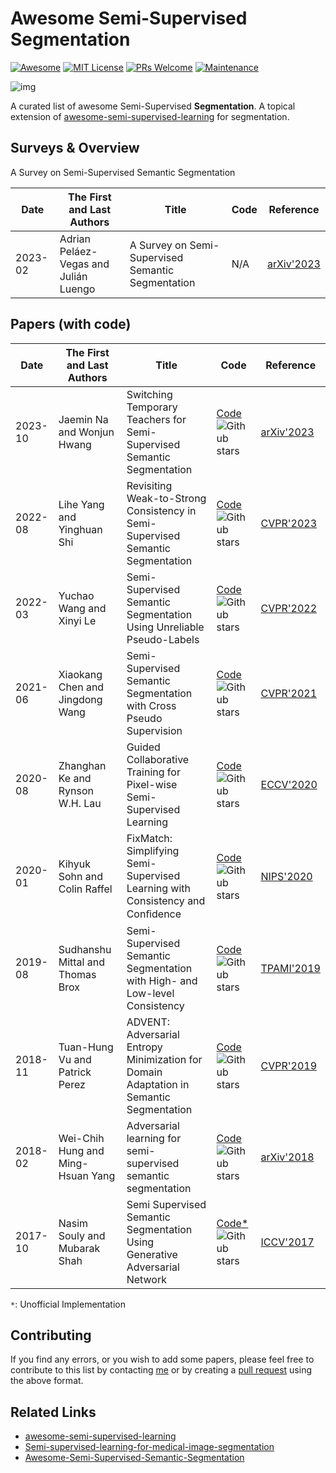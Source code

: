 # Awesome Semi-Supervised Segmentation

[![Awesome](https://awesome.re/badge.svg)](https://awesome.re/) [![MIT License](https://img.shields.io/badge/license-MIT-green.svg)](https://opensource.org/licenses/MIT) [![PRs Welcome](https://img.shields.io/badge/PRs-welcome-brightgreen.svg?style=flat-square)](http://makeapullrequest.com/) [![Maintenance](https://img.shields.io/badge/Maintained%3F-yes-green.svg)](https://github.com/likyoo/awesome-semi-supervised-segmentation/graphs/commit-activity)

![img](https://i.imgur.com/Ky2jxnj.png)

A curated list of awesome Semi-Supervised **Segmentation**. A topical extension of [awesome-semi-supervised-learning](https://github.com/yassouali/awesome-semi-supervised-learning) for segmentation.



## Surveys & Overview

A Survey on Semi-Supervised Semantic Segmentation

| Date    | The First and Last Authors            | Title                                             | Code | Reference                                      |
| ------- | ------------------------------------- | ------------------------------------------------- | ---- | ---------------------------------------------- |
| 2023-02 | Adrian Peláez-Vegas and Julián Luengo | A Survey on Semi-Supervised Semantic Segmentation | N/A  | [arXiv'2023](https://arxiv.org/abs/2302.09899) |



## Papers (with code)

| Date    | The First and Last Authors        | Title                                                        | Code                                                         | Reference                                                    |
| ------- | --------------------------------- | ------------------------------------------------------------ | ------------------------------------------------------------ | ------------------------------------------------------------ |
| 2023-10 | Jaemin Na and Wonjun Hwang        | Switching Temporary Teachers for Semi-Supervised Semantic Segmentation | [Code](https://github.com/naver-ai/dual-teacher)![Github stars](https://img.shields.io/github/stars/naver-ai/dual-teacher) | [arXiv'2023](https://arxiv.org/abs/2310.18640)               |
| 2022-08 | Lihe Yang and Yinghuan Shi        | Revisiting Weak-to-Strong Consistency in Semi-Supervised Semantic Segmentation | [Code](https://github.com/LiheYoung/UniMatch)![Github stars](https://img.shields.io/github/stars/LiheYoung/UniMatch) | [CVPR'2023](https://openaccess.thecvf.com/content/CVPR2023/html/Yang_Revisiting_Weak-to-Strong_Consistency_in_Semi-Supervised_Semantic_Segmentation_CVPR_2023_paper.html) |
| 2022-03 | Yuchao Wang and Xinyi Le          | Semi-Supervised Semantic Segmentation Using Unreliable Pseudo-Labels | [Code](https://github.com/Haochen-Wang409/U2PL)![Github stars](https://img.shields.io/github/stars/Haochen-Wang409/U2PL) | [CVPR'2022](https://openaccess.thecvf.com/content/CVPR2022/html/Wang_Semi-Supervised_Semantic_Segmentation_Using_Unreliable_Pseudo-Labels_CVPR_2022_paper.html) |
| 2021-06 | Xiaokang Chen and Jingdong Wang   | Semi-Supervised Semantic Segmentation with Cross Pseudo Supervision | [Code](https://github.com/charlesCXK/TorchSemiSeg)![Github stars](https://img.shields.io/github/stars/charlesCXK/TorchSemiSeg) | [CVPR'2021](https://openaccess.thecvf.com/content/CVPR2021/html/Chen_Semi-Supervised_Semantic_Segmentation_With_Cross_Pseudo_Supervision_CVPR_2021_paper.html) |
| 2020-08 | Zhanghan Ke and Rynson W.H. Lau   | Guided Collaborative Training for Pixel-wise Semi-Supervised Learning | [Code](https://github.com/ZHKKKe/PixelSSL)![Github stars](https://img.shields.io/github/stars/ZHKKKe/PixelSSL) | [ECCV'2020](https://arxiv.org/abs/2008.05258)                |
| 2020-01 | Kihyuk Sohn and Colin Raffel      | FixMatch: Simplifying Semi-Supervised Learning with Consistency and Conﬁdence | [Code](https://github.com/google-research/fixmatch)![Github stars](https://img.shields.io/github/stars/google-research/fixmatch) | [NIPS'2020](https://arxiv.org/abs/2001.07685)                |
| 2019-08 | Sudhanshu Mittal and Thomas Brox  | Semi-Supervised Semantic Segmentation with High- and Low-level Consistency | [Code](https://github.com/sud0301/semisup-semseg)![Github stars](https://img.shields.io/github/stars/sud0301/semisup-semseg) | [TPAMI'2019](https://ieeexplore.ieee.org/abstract/document/8935407) |
| 2018-11 | Tuan-Hung Vu and Patrick Perez    | ADVENT: Adversarial Entropy Minimization for Domain Adaptation in Semantic Segmentation | [Code](https://github.com/valeoai/ADVENT)![Github stars](https://img.shields.io/github/stars/valeoai/ADVENT) | [CVPR'2019](https://openaccess.thecvf.com/content_CVPR_2019/html/Vu_ADVENT_Adversarial_Entropy_Minimization_for_Domain_Adaptation_in_Semantic_Segmentation_CVPR_2019_paper.html) |
| 2018-02 | Wei-Chih Hung and Ming-Hsuan Yang | Adversarial learning for semi-supervised semantic segmentation | [Code](https://github.com/hfslyc/AdvSemiSeg)![Github stars](https://img.shields.io/github/stars/hfslyc/AdvSemiSeg) | [arXiv'2018](https://arxiv.org/abs/1802.07934)               |
| 2017-10 | Nasim Souly and Mubarak Shah      | Semi Supervised Semantic Segmentation Using Generative Adversarial Network | [Code*](https://github.com/gengyanlei/ssgan)![Github stars](https://img.shields.io/github/stars/gengyanlei/ssgan) | [ICCV'2017](https://openaccess.thecvf.com/content_iccv_2017/html/Souly__Semi_Supervised_ICCV_2017_paper.html) |



```*```: Unofficial Implementation

## Contributing

If you find any errors, or you wish to add some papers, please feel free to contribute to this list by contacting [me](https://likyoo.github.io/) or by creating a [pull request](https://github.com/likyoo/awesome-semi-supervised-segmentation/pulls) using the above format.



## Related Links

- [awesome-semi-supervised-learning](https://github.com/yassouali/awesome-semi-supervised-learning)
- [Semi-supervised-learning-for-medical-image-segmentation](https://github.com/HiLab-git/SSL4MIS)
- [Awesome-Semi-Supervised-Semantic-Segmentation](https://github.com/BBBBchan/Awesome-Semi-Supervised-Semantic-Segmentation)